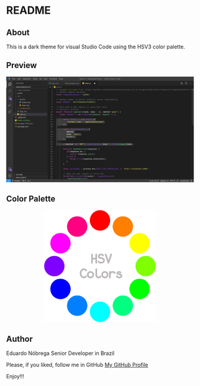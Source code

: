 # README

## About

This is a dark theme for visual Studio Code using the HSV3 color palette.

## Preview

<div style="text-align:center"><img src="https://raw.githubusercontent.com/enobrega/enobrega-hsv-theme/main/assets/preview.jpg"/></div>

## Color Palette

<div style="text-align:center"><img src="https://raw.githubusercontent.com/enobrega/enobrega-hsv-theme/main/assets/hsv3.png" width="300"/></div>

<!-- ## HEX Color codes

#1e1e1e
#3c3c3c

#c5ed6a
#faf16e
#f69646
#f24239
#f259a7
#f15ddf
#8e4fe9
#0047e7
#2c97ec
#5cf4f7
#5fefa4
#5fea65  

-->

## Author

Eduardo Nóbrega
Senior Developer in Brazil

Please, if you liked, follow me in GitHub
[My GitHub Profile](https://github.com/enobrega)

Enjoy!!!
